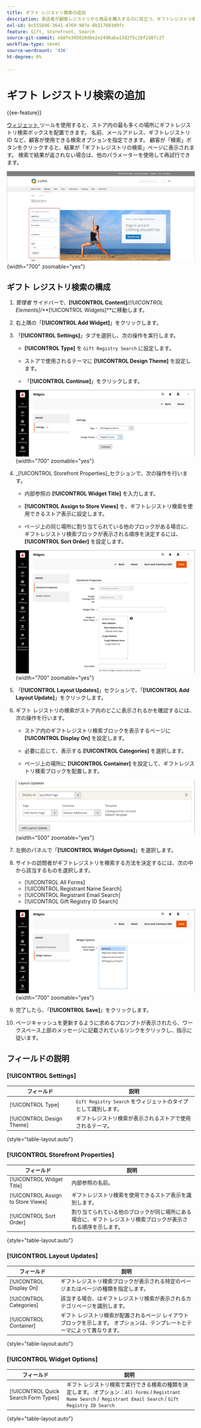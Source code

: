 ```yaml
---
title: ギフト レジストリ検索の追加
description: 来店者が顧客レジストリから商品を購入するのに役立つ、ギフトレジストリ検索ボックスを配置する方法を説明します。
exl-id: 8c5558d6-3641-4769-987e-8b217603d9fc
feature: Gift, Storefront, Search
source-git-commit: eb0fe395020dbe2e2496aba13d2f5c2bf2d0fc27
workflow-type: tm+mt
source-wordcount: '436'
ht-degree: 0%

---
```


# ギフト レジストリ検索の追加

{{ee-feature}}

[ ウィジェット ](../content-design/widgets.md) ツールを使用すると、ストア内の最も多くの場所にギフトレジストリ検索ボックスを配置できます。 名前、メールアドレス、ギフトレジストリ ID など、顧客が使用できる検索オプションを指定できます。 顧客が「検索」ボタンをクリックすると、結果が「ギフトレジストリの検索」ページに表示されます。 検索で結果が返されない場合は、他のパラメーターを使用して再試行できます。

![ ストアフロントの例 – ギフトレジストリ検索 ](./assets/storefront-gift-registry-search.png){width="700" zoomable="yes"}

## ギフト レジストリ検索の構成

1. _管理者_ サイドバーで、**[!UICONTROL Content]**/_[!UICONTROL Elements]_/**[!UICONTROL Widgets]**に移動します。

1. 右上隅の「**[!UICONTROL Add Widget]**」をクリックします。

1. 「**[!UICONTROL Settings]**」タブを選択し、次の操作を実行します。

   - **[!UICONTROL Type]** を `Gift Registry Search` に設定します。

   - ストアで使用されるテーマに **[!UICONTROL Design Theme]** を設定します。

   - 「**[!UICONTROL Continue]**」をクリックします。

   ![ ギフトレジストリ – 検索設定 ](./assets/widget-gift-registry-search-settings.png){width="700" zoomable="yes"}

1. _[!UICONTROL Storefront Properties]_セクションで、次の操作を行います。

   - 内部参照の **[!UICONTROL Widget Title]** を入力します。

   - **[!UICONTROL Assign to Store Views]** を、ギフトレジストリ検索を使用できるストア表示に設定します。

   - ページ上の同じ場所に割り当てられている他のブロックがある場合に、ギフトレジストリ検索ブロックが表示される順序を決定するには、**[!UICONTROL Sort Order]** を設定します。

   ![ ギフトレジストリ – ストアフロントのプロパティ ](./assets/widget-gift-registry-search-storefront-properties.png){width="700" zoomable="yes"}

1. 「**[!UICONTROL Layout Updates]**」セクションで、「**[!UICONTROL Add Layout Update]**」をクリックします。

1. ギフト レジストリの検索がストア内のどこに表示されるかを確認するには、次の操作を行います。

   - ストア内のギフトレジストリ検索ブロックを表示するページに **[!UICONTROL Display On]** を設定します。

   - 必要に応じて、表示する **[!UICONTROL Categories]** を選択します。

   - ページ上の場所に **[!UICONTROL Container]** を設定して、ギフトレジストリ検索ブロックを配置します。

   ![ ギフトレジストリ – レイアウトの更新 ](./assets/widget-gift-registry-search-layout-updates.png){width="500" zoomable="yes"}

1. 左側のパネルで「**[!UICONTROL Widget Options]**」を選択します。

1. サイトの訪問者がギフトレジストリを検索する方法を決定するには、次の中から該当するものを選択します。

   - [!UICONTROL All Forms]
   - [!UICONTROL Registrant Name Search]
   - [!UICONTROL Registrant Email Search]
   - [!UICONTROL Gift Registry ID Search]

   ![ ギフトレジストリ – ウィジェットオプション ](./assets/widget-gift-registry-search-widget-options.png){width="700" zoomable="yes"}

1. 完了したら、「**[!UICONTROL Save]**」をクリックします。

1. ページキャッシュを更新するように求めるプロンプトが表示されたら、ワークスペース上部のメッセージに記載されているリンクをクリックし、指示に従います。

## フィールドの説明

### [!UICONTROL Settings]

| フィールド | 説明 |
|--- |--- |
| [!UICONTROL Type] | `Gift Registry Search` をウィジェットのタイプとして識別します。 |
| [!UICONTROL Design Theme] | ギフトレジストリ検索が表示されるストアで使用されるテーマ。 |

{style="table-layout:auto"}

### [!UICONTROL Storefront Properties]

| フィールド | 説明 |
|--- |--- |
| [!UICONTROL Widget Title] | 内部参照の名前。 |
| [!UICONTROL Assign to Store Views] | ギフトレジストリ検索を使用できるストア表示を識別します。 |
| [!UICONTROL Sort Order] | 割り当てられている他のブロックが同じ場所にある場合に、ギフト レジストリ検索ブロックが表示される順序を示します。 |

{style="table-layout:auto"}

### [!UICONTROL Layout Updates]

| フィールド | 説明 |
|--- |--- |
| [!UICONTROL Display On] | ギフトレジストリ検索ブロックが表示される特定のページまたはページの種類を指定します。 |
| [!UICONTROL Categories] | 該当する場合、はギフトレジストリ検索が表示されるカテゴリページを識別します。 |
| [!UICONTROL Container] | ギフト レジストリ検索が配置されるページ レイアウト ブロックを示します。 オプションは、テンプレートとテーマによって異なります。 |

{style="table-layout:auto"}

### [!UICONTROL Widget Options]

| フィールド | 説明 |
|--- |--- |
| [!UICONTROL Quick Search Form Types] | ギフト レジストリ検索で実行できる検索の種類を決定します。 オプション：`All Forms` / `Registrant Name Search` /` Registrant Email Search` / `Gift Registry ID Search` |

{style="table-layout:auto"}
